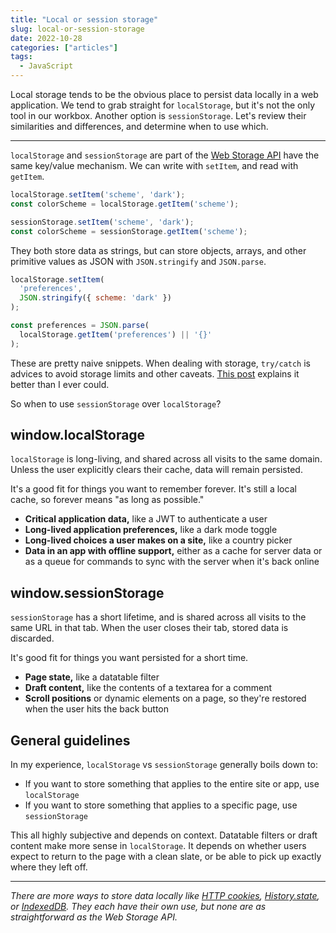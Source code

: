 ```yaml
---
title: "Local or session storage"
slug: local-or-session-storage
date: 2022-10-28
categories: ["articles"]
tags:
  - JavaScript
---
```


Local storage tends to be the obvious place to persist data locally in a web application. We tend to grab straight for `localStorage`, but it's not the only tool in our workbox. Another option is `sessionStorage`. Let's review their similarities and differences, and determine when to use which.

<!--more-->

---

`localStorage` and `sessionStorage` are part of the [Web Storage API](https://developer.mozilla.org/en-US/docs/Web/API/Web_Storage_API) have the same key/value mechanism. We can write with `setItem`, and read with `getItem`.

```js
localStorage.setItem('scheme', 'dark');
const colorScheme = localStorage.getItem('scheme');
```

```js
sessionStorage.setItem('scheme', 'dark');
const colorScheme = sessionStorage.getItem('scheme');
```

They both store data as strings, but can store objects, arrays, and other primitive values as JSON with `JSON.stringify` and `JSON.parse`.

```js
localStorage.setItem(
  'preferences',
  JSON.stringify({ scheme: 'dark' })
);

const preferences = JSON.parse(
  localStorage.getItem('preferences') || '{}'
);
```

These are pretty naive snippets. When dealing with storage, `try/catch` is advices to avoid storage limits and other caveats. [This post](http://crocodillon.com/blog/always-catch-localstorage-security-and-quota-exceeded-errors) explains it better than I ever could.

So when to use `sessionStorage` over `localStorage`?

## window.localStorage

`localStorage` is long-living, and shared across all visits to the same domain. Unless the user explicitly clears their cache, data will remain persisted.

It's a good fit for things you want to remember forever. It's still a local cache, so forever means "as long as possible."

- **Critical application data,** like a JWT to authenticate a user
- **Long-lived application preferences,** like a dark mode toggle
- **Long-lived choices a user makes on a site,** like a country picker
- **Data in an app with offline support,** either as a cache for server data or as a queue for commands to sync with the server when it's back online

## window.sessionStorage

`sessionStorage` has a short lifetime, and is shared across all visits to the same URL in that tab. When the user closes their tab, stored data is discarded.

It's good fit for things you want persisted for a short time.

- **Page state,** like a datatable filter
- **Draft content,** like the contents of a textarea for a comment
- **Scroll positions** or dynamic elements on a page, so they're restored when the user hits the back button

## General guidelines

In my experience, `localStorage` vs `sessionStorage` generally boils down to:

- If you want to store something that applies to the entire site or app, use `localStorage`
- If you want to store something that applies to a specific page, use `sessionStorage`

This all highly subjective and depends on context. Datatable filters or draft content make more sense in `localStorage`. It depends on whether users expect to return to the page with a clean slate, or be able to pick up exactly where they left off.

---

*There are more ways to store data locally like [HTTP cookies](https://developer.mozilla.org/en-US/docs/Web/HTTP/Cookies), [History.state](https://developer.mozilla.org/en-US/docs/Web/API/History/state), or [IndexedDB](https://developer.mozilla.org/en-US/docs/Web/API/IndexedDB_API). They each have their own use, but none are as straightforward as the Web Storage API.*

